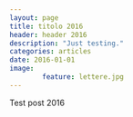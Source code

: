 ```yaml
---
layout: page
title: titolo 2016
header: header 2016
description: "Just testing."
categories: articles
date: 2016-01-01
image: 
        feature: lettere.jpg
---
```


Test post 2016
